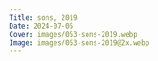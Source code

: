 ```yaml
---
Title: sons, 2019
Date: 2024-07-05
Cover: images/053-sons-2019.webp
Image: images/053-sons-2019@2x.webp
---
```

